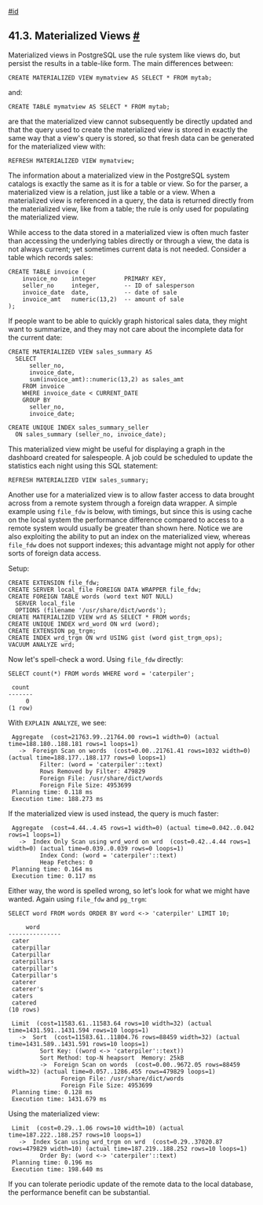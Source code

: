 [#id](#RULES-MATERIALIZEDVIEWS)

## 41.3. Materialized Views [#](#RULES-MATERIALIZEDVIEWS)



Materialized views in PostgreSQL use the rule system like views do, but persist the results in a table-like form. The main differences between:

```
CREATE MATERIALIZED VIEW mymatview AS SELECT * FROM mytab;
```

and:

```
CREATE TABLE mymatview AS SELECT * FROM mytab;
```

are that the materialized view cannot subsequently be directly updated and that the query used to create the materialized view is stored in exactly the same way that a view's query is stored, so that fresh data can be generated for the materialized view with:

```
REFRESH MATERIALIZED VIEW mymatview;
```

The information about a materialized view in the PostgreSQL system catalogs is exactly the same as it is for a table or view. So for the parser, a materialized view is a relation, just like a table or a view. When a materialized view is referenced in a query, the data is returned directly from the materialized view, like from a table; the rule is only used for populating the materialized view.

While access to the data stored in a materialized view is often much faster than accessing the underlying tables directly or through a view, the data is not always current; yet sometimes current data is not needed. Consider a table which records sales:

```
CREATE TABLE invoice (
    invoice_no    integer        PRIMARY KEY,
    seller_no     integer,       -- ID of salesperson
    invoice_date  date,          -- date of sale
    invoice_amt   numeric(13,2)  -- amount of sale
);
```

If people want to be able to quickly graph historical sales data, they might want to summarize, and they may not care about the incomplete data for the current date:

```
CREATE MATERIALIZED VIEW sales_summary AS
  SELECT
      seller_no,
      invoice_date,
      sum(invoice_amt)::numeric(13,2) as sales_amt
    FROM invoice
    WHERE invoice_date < CURRENT_DATE
    GROUP BY
      seller_no,
      invoice_date;

CREATE UNIQUE INDEX sales_summary_seller
  ON sales_summary (seller_no, invoice_date);
```

This materialized view might be useful for displaying a graph in the dashboard created for salespeople. A job could be scheduled to update the statistics each night using this SQL statement:

```
REFRESH MATERIALIZED VIEW sales_summary;
```

Another use for a materialized view is to allow faster access to data brought across from a remote system through a foreign data wrapper. A simple example using `file_fdw` is below, with timings, but since this is using cache on the local system the performance difference compared to access to a remote system would usually be greater than shown here. Notice we are also exploiting the ability to put an index on the materialized view, whereas `file_fdw` does not support indexes; this advantage might not apply for other sorts of foreign data access.

Setup:

```
CREATE EXTENSION file_fdw;
CREATE SERVER local_file FOREIGN DATA WRAPPER file_fdw;
CREATE FOREIGN TABLE words (word text NOT NULL)
  SERVER local_file
  OPTIONS (filename '/usr/share/dict/words');
CREATE MATERIALIZED VIEW wrd AS SELECT * FROM words;
CREATE UNIQUE INDEX wrd_word ON wrd (word);
CREATE EXTENSION pg_trgm;
CREATE INDEX wrd_trgm ON wrd USING gist (word gist_trgm_ops);
VACUUM ANALYZE wrd;
```

Now let's spell-check a word. Using `file_fdw` directly:

```
SELECT count(*) FROM words WHERE word = 'caterpiler';

 count
-------
     0
(1 row)
```

With `EXPLAIN ANALYZE`, we see:

```
 Aggregate  (cost=21763.99..21764.00 rows=1 width=0) (actual time=188.180..188.181 rows=1 loops=1)
   ->  Foreign Scan on words  (cost=0.00..21761.41 rows=1032 width=0) (actual time=188.177..188.177 rows=0 loops=1)
         Filter: (word = 'caterpiler'::text)
         Rows Removed by Filter: 479829
         Foreign File: /usr/share/dict/words
         Foreign File Size: 4953699
 Planning time: 0.118 ms
 Execution time: 188.273 ms
```

If the materialized view is used instead, the query is much faster:

```
 Aggregate  (cost=4.44..4.45 rows=1 width=0) (actual time=0.042..0.042 rows=1 loops=1)
   ->  Index Only Scan using wrd_word on wrd  (cost=0.42..4.44 rows=1 width=0) (actual time=0.039..0.039 rows=0 loops=1)
         Index Cond: (word = 'caterpiler'::text)
         Heap Fetches: 0
 Planning time: 0.164 ms
 Execution time: 0.117 ms
```

Either way, the word is spelled wrong, so let's look for what we might have wanted. Again using `file_fdw` and `pg_trgm`:

```
SELECT word FROM words ORDER BY word <-> 'caterpiler' LIMIT 10;

     word
---------------
 cater
 caterpillar
 Caterpillar
 caterpillars
 caterpillar's
 Caterpillar's
 caterer
 caterer's
 caters
 catered
(10 rows)
```

```
 Limit  (cost=11583.61..11583.64 rows=10 width=32) (actual time=1431.591..1431.594 rows=10 loops=1)
   ->  Sort  (cost=11583.61..11804.76 rows=88459 width=32) (actual time=1431.589..1431.591 rows=10 loops=1)
         Sort Key: ((word <-> 'caterpiler'::text))
         Sort Method: top-N heapsort  Memory: 25kB
         ->  Foreign Scan on words  (cost=0.00..9672.05 rows=88459 width=32) (actual time=0.057..1286.455 rows=479829 loops=1)
               Foreign File: /usr/share/dict/words
               Foreign File Size: 4953699
 Planning time: 0.128 ms
 Execution time: 1431.679 ms
```

Using the materialized view:

```
 Limit  (cost=0.29..1.06 rows=10 width=10) (actual time=187.222..188.257 rows=10 loops=1)
   ->  Index Scan using wrd_trgm on wrd  (cost=0.29..37020.87 rows=479829 width=10) (actual time=187.219..188.252 rows=10 loops=1)
         Order By: (word <-> 'caterpiler'::text)
 Planning time: 0.196 ms
 Execution time: 198.640 ms
```

If you can tolerate periodic update of the remote data to the local database, the performance benefit can be substantial.